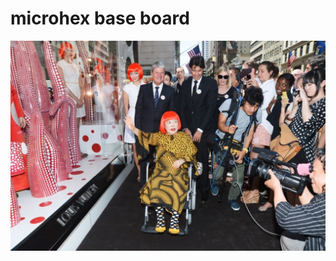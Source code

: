 # microhex base board

![](https://github.com/MicrohexHQ/microhex-base-board/blob/master/U/AI/ArtBoard%20Image%20(634).jpg)
